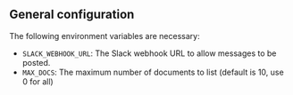 ## General configuration

The following environment variables are necessary:

* `SLACK_WEBHOOK_URL`: The Slack webhook URL to allow messages to be posted.
* `MAX_DOCS`: The maximum number of documents to list (default is 10, use 0 for all)